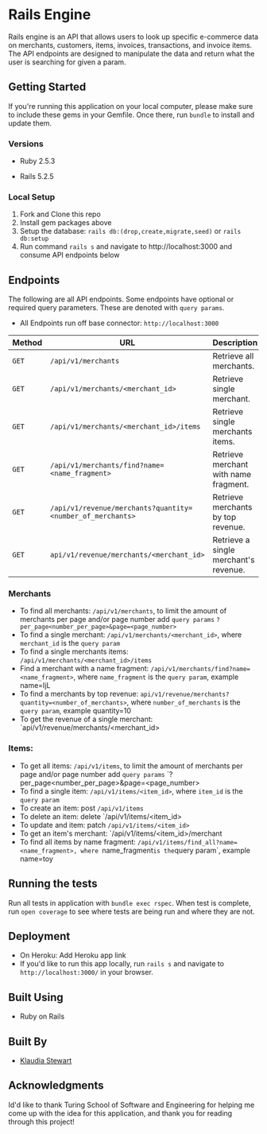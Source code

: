 # Rails Engine 

Rails engine is an API that allows users to look up specific e-commerce data on merchants, customers, items, invoices, transactions, and invoice items. The API endpoints are designed to manipulate the data and return what the user is searching for given a param. 

## Getting Started

If you're running this application on your local computer, please make sure to include these gems in your Gemfile. Once there, run `bundle` to install and update them.

### Versions

- Ruby 2.5.3

- Rails 5.2.5

### Local Setup

1. Fork and Clone this repo
2. Install gem packages above
3. Setup the database: `rails db:(drop,create,migrate,seed)` or `rails db:setup`
4. Run command `rails s` and navigate to http://localhost:3000 and consume API endpoints below 

## Endpoints 
The following are all API endpoints. Some endpoints have optional or required query parameters. These are denoted with `query params`. 
 - All Endpoints run off base connector: `http://localhost:3000`

| Method   | URL                                      | Description                              |
| -------- | ---------------------------------------- | ---------------------------------------- |
| `GET`    | `/api/v1/merchants`                             | Retrieve all merchants.                      |
| `GET`   | `/api/v1/merchants/<merchant_id>`                             | Retrieve single merchant.                       |
| `GET`    | `/api/v1/merchants/<merchant_id>/items`                          | Retrieve single merchants items.                       |
| `GET`  | `/api/v1/merchants/find?name=<name_fragment>`                          | Retrieve merchant with name fragment.                 |
| `GET`   | `/api/v1/revenue/merchants?quantity=<number_of_merchants>`                 | Retrieve merchants by top revenue.                 |
| `GET`   | `api/v1/revenue/merchants/<merchant_id>` | Retrieve a single merchant's revenue.
### Merchants 
 - To find all merchants: `/api/v1/merchants`, to limit the amount of merchants per page and/or page number add `query params` `?per_page<number_per_page>&page=<page_number>`
 - To find a single merchant: `/api/v1/merchants/<merchant_id>`, where `merchant_id` is the `query param`
 - To find a single merchants items: `/api/v1/merchants/<merchant_id>/items`
 - Find a merchant with a name fragment: `/api/v1/merchants/find?name=<name_fragment>`, where `name_fragment` is the `query param`, example name=IjL
 - To find a merchants by top revenue: `api/v1/revenue/merchants?quantity=<number_of_merchants>`, where `number_of_merchants` is the `query param`, example quantity=10
 - To get the revenue of a single merchant: `api/v1/revenue/merchants/<merchant_id>

### Items:
 - To get all items: `/api/v1/items`, to limit the amount of merchants per page and/or page number add `query params` `?per_page<number_per_page>&page=<page_number>
 - To find a single item: `/api/v1/items/<item_id>`, where `item_id` is the `query param`
 - To create an item: post `/api/v1/items` 
 - To delete an item: delete `/api/v1/items/<item_id>
 - To update and item: patch `/api/v1/items/<item_id>`
 - To get an item's merchant: `/api/v1/items/<item_id>/merchant
 - To find all items by name fragment: `/api/v1/items/find_all?name=<name_fragment>, where `name_fragment` is the `query param`, example name=toy

## Running the tests

Run all tests in application with `bundle exec rspec`. When test is complete, run `open coverage` to see where tests are being run and where they are not.

## Deployment

- On Heroku: Add Heroku app link
- If you'd like to run this app locally, run `rails s` and navigate to `http://localhost:3000/` in your browser.

## Built Using

  - Ruby on Rails

## Built By

- [Klaudia Stewart](https://github.com/klaudiastewart)

## Acknowledgments

Id'd like to thank Turing School of Software and Engineering for helping me come up with the idea for this application, and thank you for reading through this project!
